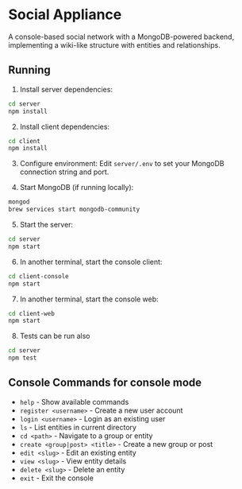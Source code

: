 # Social Appliance

A console-based social network with a MongoDB-powered backend, implementing a wiki-like structure with entities and relationships.

## Running

1. Install server dependencies:
```bash
cd server
npm install
```

2. Install client dependencies:
```bash
cd client
npm install
```

3. Configure environment:
Edit `server/.env` to set your MongoDB connection string and port.

4. Start MongoDB (if running locally):
```bash
mongod
brew services start mongodb-community
```

5. Start the server:
```bash
cd server
npm start
```

6. In another terminal, start the console client:
```bash
cd client-console
npm start
```

7. In another terminal, start the console web:
```bash
cd client-web
npm start
```

8. Tests can be run also
```bash
cd server
npm test
```

## Console Commands for console mode

- `help` - Show available commands
- `register <username>` - Create a new user account
- `login <username>` - Login as an existing user
- `ls` - List entities in current directory
- `cd <path>` - Navigate to a group or entity
- `create <group|post> <title>` - Create a new group or post
- `edit <slug>` - Edit an existing entity
- `view <slug>` - View entity details
- `delete <slug>` - Delete an entity
- `exit` - Exit the console
